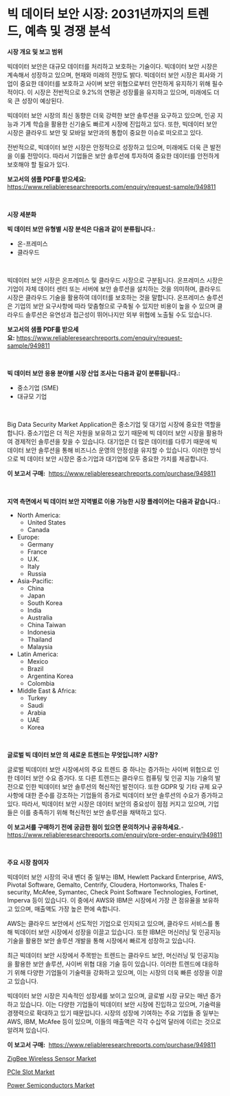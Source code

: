 <p><h1>빅 데이터 보안 시장: 2031년까지의 트렌드, 예측 및 경쟁 분석</h1></p><p><strong>시장 개요 및 보고 범위</strong></p>
<p><p>빅데이터 보안은 대규모 데이터를 처리하고 보호하는 기술이다. 빅데이터 보안 시장은 계속해서 성장하고 있으며, 현재와 미래의 전망도 밝다. 빅데이터 보안 시장은 회사와 기업이 중요한 데이터를 보호하고 사이버 보안 위협으로부터 안전하게 유지하기 위해 필수적이다. 이 시장은 전반적으로 9.2%의 연평균 성장률을 유지하고 있으며, 미래에도 더욱 큰 성장이 예상된다. </p><p>빅데이터 보안 시장의 최신 동향은 더욱 강력한 보안 솔루션을 요구하고 있으며, 인공 지능과 기계 학습을 활용한 신기술도 빠르게 시장에 진입하고 있다. 또한, 빅데이터 보안 시장은 클라우드 보안 및 모바일 보안과의 통합이 중요한 이슈로 떠오르고 있다. </p><p>전반적으로, 빅데이터 보안 시장은 안정적으로 성장하고 있으며, 미래에도 더욱 큰 발전을 이룰 전망이다. 따라서 기업들은 보안 솔루션에 투자하여 중요한 데이터를 안전하게 보호해야 할 필요가 있다.</p></p>
<p><strong>보고서의 샘플 PDF를 받으세요:</strong> <a href="https://www.reliableresearchreports.com/enquiry/request-sample/949811">https://www.reliableresearchreports.com/enquiry/request-sample/949811</a></p>
<p>&nbsp;</p>
<p><strong>시장 세분화</strong></p>
<p><strong>빅 데이터 보안 유형별 시장 분석은 다음과 같이 분류됩니다.:</strong></p>
<p><ul><li>온-프레미스</li><li>클라우드</li></ul></p>
<p>&nbsp;</p>
<p><p>빅데이터 보안 시장은 온프레미스 및 클라우드 시장으로 구분됩니다. 온프레미스 시장은 기업이 자체 데이터 센터 또는 서버에 보안 솔루션을 설치하는 것을 의미하며, 클라우드 시장은 클라우드 기술을 활용하여 데이터를 보호하는 것을 말합니다. 온프레미스 솔루션은 기업의 보안 요구사항에 따라 맞춤형으로 구축될 수 있지만 비용이 높을 수 있으며 클라우드 솔루션은 유연성과 접근성이 뛰어나지만 외부 위협에 노출될 수도 있습니다.</p></p>
<p><strong>보고서의 샘플 PDF를 받으세요:</strong>&nbsp;<a href="https://www.reliableresearchreports.com/enquiry/request-sample/949811">https://www.reliableresearchreports.com/enquiry/request-sample/949811</a></p>
<p>&nbsp;</p>
<p><strong> 빅 데이터 보안 응용 분야별 시장 산업 조사는 다음과 같이 분류됩니다.:</strong></p>
<p><ul><li>중소기업 (SME)</li><li>대규모 기업</li></ul></p>
<p>&nbsp;</p>
<p><p>Big Data Security Market Application은 중소기업 및 대기업 시장에 중요한 역할을 합니다. 중소기업은 더 적은 자원을 보유하고 있기 때문에 빅 데이터 보안 시장을 활용하여 경제적인 솔루션을 찾을 수 있습니다. 대기업은 더 많은 데이터를 다루기 때문에 빅 데이터 보안 솔루션을 통해 비즈니스 운영의 안정성을 유지할 수 있습니다. 이러한 방식으로 빅 데이터 보안 시장은 중소기업과 대기업에 모두 중요한 가치를 제공합니다.</p></p>
<p><strong>이 보고서 구매:</strong>&nbsp; <a href="https://www.reliableresearchreports.com/purchase/949811">https://www.reliableresearchreports.com/purchase/949811</a></p>
<p>&nbsp;</p>
<p><strong>지역 측면에서 빅 데이터 보안 지역별로 이용 가능한 시장 플레이어는 다음과 같습니다.:</strong></p>
<p><ul>
    <li>
        North America:
        <ul>
            <li>United States</li>
            <li>Canada</li>
        </ul>
    </li>
    <li>
        Europe:
        <ul>
            <li>Germany</li>
            <li>France</li>
            <li>U.K.</li>
            <li>Italy</li>
            <li>Russia</li>
        </ul>
    </li>
    <li>
        Asia-Pacific:
        <ul>
            <li>China</li>
            <li>Japan</li>
            <li>South Korea</li>
            <li>India</li>
            <li>Australia</li>
            <li>China Taiwan</li>
            <li>Indonesia</li>
            <li>Thailand</li>
            <li>Malaysia</li>
        </ul>
    </li>
    <li>
        Latin America:
        <ul>
            <li>Mexico</li>
            <li>Brazil</li>
            <li>Argentina Korea</li>
            <li>Colombia</li>
        </ul>
    </li>
    <li>
        Middle East & Africa:
        <ul>
            <li>Turkey</li>
            <li>Saudi</li>
            <li>Arabia</li>
            <li>UAE</li>
            <li>Korea</li>
        </ul>
    </li>
    </ul></p>
<p>&nbsp;</p>
<p><strong>글로벌 빅 데이터 보안 의 새로운 트렌드는 무엇입니까? 시장?</strong></p>
<p><p>글로벌 빅데이터 보안 시장에서의 주요 트렌드 중 하나는 증가하는 사이버 위협으로 인한 데이터 보안 수요 증가다. 또 다른 트렌드는 클라우드 컴퓨팅 및 인공 지능 기술의 발전으로 인한 빅데이터 보안 솔루션의 혁신적인 발전이다. 또한 GDPR 및 기타 규제 요구 사항에 대한 준수를 강조하는 기업들의 증가로 빅데이터 보안 솔루션의 수요가 증가하고 있다. 따라서, 빅데이터 보안 시장은 데이터 보안의 중요성이 점점 커지고 있으며, 기업들은 이를 충족하기 위해 혁신적인 보안 솔루션을 채택하고 있다.</p></p>
<p><strong>이 보고서를 구매하기 전에 궁금한 점이 있으면 문의하거나 공유하세요.</strong>- <a href="https://www.reliableresearchreports.com/enquiry/pre-order-enquiry/949811">https://www.reliableresearchreports.com/enquiry/pre-order-enquiry/949811</a></p>
<p>&nbsp;</p>
<p><strong>주요 시장 참여자</strong></p>
<p><p>빅데이터 보안 시장의 국내 벤더 중 일부는 IBM, Hewlett Packard Enterprise, AWS, Pivotal Software, Gemalto, Centrify, Cloudera, Hortonworks, Thales E-security, McAfee, Symantec, Check Point Software Technologies, Fortinet, Imperva 등이 있습니다. 이 중에서 AWS와 IBM은 시장에서 가장 큰 점유율을 보유하고 있으며, 매출액도 가장 높은 편에 속합니다. </p><p>AWS는 클라우드 보안에서 선도적인 기업으로 인지되고 있으며, 클라우드 서비스를 통해 빅데이터 보안 시장에서 성장을 이끌고 있습니다. 또한 IBM은 머신러닝 및 인공지능 기술을 활용한 보안 솔루션 개발을 통해 시장에서 빠르게 성장하고 있습니다.</p><p>최근 빅데이터 보안 시장에서 주목받는 트렌드는 클라우드 보안, 머신러닝 및 인공지능을 활용한 보안 솔루션, 사이버 위협 대응 기술 등이 있습니다. 이러한 트렌드에 대응하기 위해 다양한 기업들이 기술력을 강화하고 있으며, 이는 시장의 더욱 빠른 성장을 이끌고 있습니다.</p><p>빅데이터 보안 시장은 지속적인 성장세를 보이고 있으며, 글로벌 시장 규모는 매년 증가하고 있습니다. 이는 다양한 기업들이 빅데이터 보안 시장에 진입하고 있으며, 기술력을 경쟁력으로 확대하고 있기 때문입니다. 시장의 성장에 기여하는 주요 기업들 중 일부는 AWS, IBM, McAfee 등이 있으며, 이들의 매출액은 각각 수십억 달러에 이르는 것으로 알려져 있습니다.</p></p>
<p><strong>이 보고서 구매:</strong>&nbsp;&nbsp;<a href="https://www.reliableresearchreports.com/purchase/949811">https://www.reliableresearchreports.com/purchase/949811</a></p>
<p><p><a href="https://github.com/nathandecarvalho/Market-Research-Report-List-2/blob/main/zigbee-wireless-sensor-market.md">ZigBee Wireless Sensor Market</a></p><p><a href="https://github.com/kufem1/Market-Research-Report-List-2/blob/main/pcie-slot-market.md">PCIe Slot Market</a></p><p><a href="https://github.com/kosella/Market-Research-Report-List-2/blob/main/power-semiconductors-market.md">Power Semiconductors Market</a></p></p>
